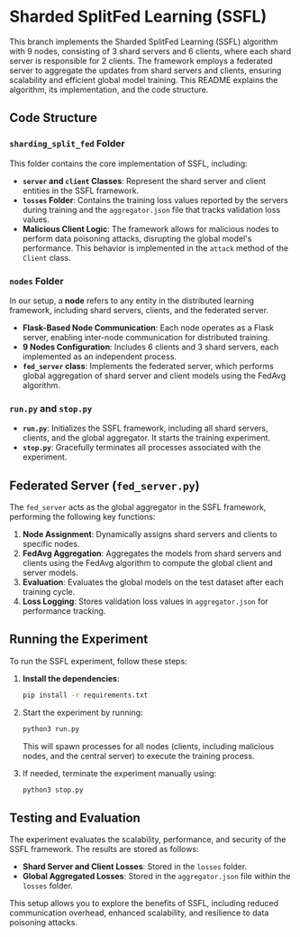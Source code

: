 # Sharded SplitFed Learning (SSFL)

This branch implements the Sharded SplitFed Learning (SSFL) algorithm with 9 nodes, consisting of 3 shard servers and 6 clients, where each shard server is responsible for 2 clients. The framework employs a federated server to aggregate the updates from shard servers and clients, ensuring scalability and efficient global model training. This README explains the algorithm, its implementation, and the code structure.

## Code Structure

### `sharding_split_fed` Folder

This folder contains the core implementation of SSFL, including:

- **`server` and `client` Classes**: Represent the shard server and client entities in the SSFL framework.
- **`losses` Folder**: Contains the training loss values reported by the servers during training and the `aggregator.json` file that tracks validation loss values.
- **Malicious Client Logic**: The framework allows for malicious nodes to perform data poisoning attacks, disrupting the global model's performance. This behavior is implemented in the `attack` method of the `Client` class.

### `nodes` Folder

In our setup, a **node** refers to any entity in the distributed learning framework, including shard servers, clients, and the federated server.

- **Flask-Based Node Communication**: Each node operates as a Flask server, enabling inter-node communication for distributed training.
- **9 Nodes Configuration**: Includes 6 clients and 3 shard servers, each implemented as an independent process.
- **`fed_server` class**: Implements the federated server, which performs global aggregation of shard server and client models using the FedAvg algorithm.

### `run.py` and `stop.py`

- **`run.py`**: Initializes the SSFL framework, including all shard servers, clients, and the global aggregator. It starts the training experiment.
- **`stop.py`**: Gracefully terminates all processes associated with the experiment.

## Federated Server (`fed_server.py`)
The `fed_server` acts as the global aggregator in the SSFL framework, performing the following key functions:

1. **Node Assignment**: Dynamically assigns shard servers and clients to specific nodes.
2. **FedAvg Aggregation**: Aggregates the models from shard servers and clients using the FedAvg algorithm to compute the global client and server models.
3. **Evaluation**: Evaluates the global models on the test dataset after each training cycle.
4. **Loss Logging**: Stores validation loss values in `aggregator.json` for performance tracking.

## Running the Experiment

To run the SSFL experiment, follow these steps:

1. **Install the dependencies**:
   ```bash
   pip install -r requirements.txt

2. Start the experiment by running:
   ```bash
   python3 run.py
   ```
   This will spawn processes for all nodes (clients, including malicious nodes, and the central server) to execute the training process.

3. If needed, terminate the experiment manually using:
   ```bash
   python3 stop.py
   ```

## Testing and Evaluation
The experiment evaluates the scalability, performance, and security of the SSFL framework. The results are stored as follows:

- **Shard Server and Client Losses**: Stored in the `losses` folder.
- **Global Aggregated Losses**: Stored in the `aggregator.json` file within the `losses` folder.

This setup allows you to explore the benefits of SSFL, including reduced communication overhead, enhanced scalability, and resilience to data poisoning attacks.

